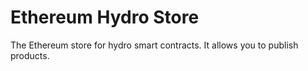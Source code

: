 # Ethereum Hydro Store
The Ethereum store for hydro smart contracts. It allows you to publish products.
